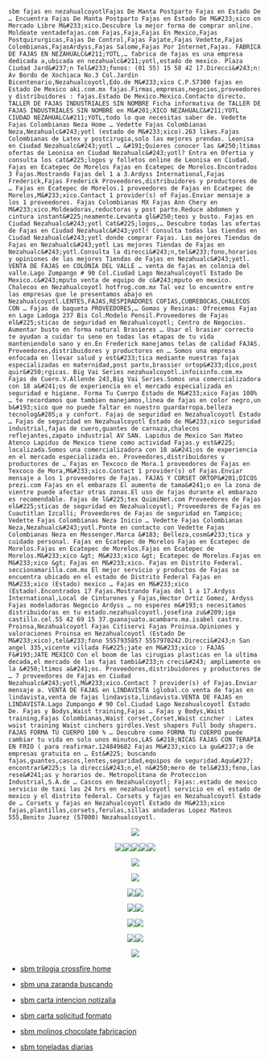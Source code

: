 
```
sbm fajas en nezahualcoyotlFajas De Manta Postparto Fajas en Estado De … Encuentra Fajas De Manta Postparto Fajas en Estado De M&#233;xico en Mercado Libre M&#233;xico.Descubre la mejor forma de comprar online. Moldeate ventadefajas.com Fajas,Faja,Fajas En Mexico,Fajas Postquirurgicas,Fajas De Control,Fajas Fajate,Fajas Vedette,Fajas Colombianas,FajasArdyss,Fajas Salome,Fajas Por Internet,Fajas. FABRICA DE FAJAS EN NEZAHUALC&#211;YOTL,… fabrica de fajas es una empresa dedicada a,ubicada en nezahualc&#211;yotl,estado de mexico. Plaza Ciudad Jard&#237;n Tel&#233;fonos: (01 55) 15 58 42 17.Direcci&#243;n: Av Bordo de Xochiaca No.3 Col.Jardin Bicentenario,Nezahualcoyotl,Edo.de M&#233;xico C.P.57300 fajas en Estado De Mexico aki.com.mx fajas.Firmas,empresas,negocios,proveedores y distribuidores : fajas.Estado De Mexico.Mexico.Contacto directo. TALLER DE FAJAS INDUSTRIALES SIN NOMBRE Ficha informativa de TALLER DE FAJAS INDUSTRIALES SIN NOMBRE en M&#201;XICO NEZAHUALC&#211;YOTL CIUDAD NEZAHUALC&#211;YOTL,todo lo que necesitas saber de. Vedette Fajas Colombianas Neza Home … Vedette Fajas Colombianas Neza,Nezahualc&#243;yotl (estado de M&#233;xico).263 likes.Fajas Colombianas de Latex y postcirugia,solo las mejores prendas. Leonisa en Ciudad Nezahualc&#243;yotl … &#191;Quieres conocer las &#250;ltimas ofertas de Leonisa en Ciudad Nezahualc&#243;yotl? Entra en Ofertia y consulta los cat&#225;logos y folletos online de Leonisa en Ciudad. Fajas en Ecatepec de Morelos Fajas en Ecatepec de Morelos.Encontrados 3 Fajas.Mostrando Fajas del 1 a 3.Ardyss International,Fajas Frederick,Fajas Frederick Proveedores,distribuidores y productores de … Fajas en Ecatepec de Morelos.1 proveedores de Fajas en Ecatepec de Morelos,M&#233;xico.Contact 1 provider(s) of Fajas.Enviar mensaje a los 1 proveedores. Fajas Colombianas MX Fajas Ann Chery en M&#233;xico.Moldeadoras,reductoras y post parto.Reduce abdomen y cintura instant&#225;neamente.Levanta gl&#250;teos y busto. Fajas en Ciudad Nezahualc&#243;yotl Cat&#225;logos,… Descubre todas las ofertas de Fajas en Ciudad Nezahualc&#243;yotl! Consulta todas las tiendas en Ciudad Nezahualc&#243;yotl donde comprar Fajas. Las mejores Tiendas de Fajas en Nezahualc&#243;yotl Las mejores Tiendas de Fajas en Nezahualc&#243;yotl.Consulta la direcci&#243;n,tel&#233;fono,horarios y opiniones de las mejores Tiendas de Fajas en Nezahualc&#243;yotl. VENTA DE FAJAS en COLONIA DEL VALLE … venta de fajas en colonia del valle.Lago Zumpango # 90 Col.Ciudad Lago Nezahualcoyotl Estado De Mexico.c&#243;mputo venta de equipo de c&#243;mputo en mexico. Chalecos en Nezahualcoyotl hotfrog.com.mx Tal vez lo encuentre entre las empresas que le presentamos abajo en Nezahualcoyotl.LENTES,FAJAS,RESPIRADORES COFIAS,CUBREBOCAS,CHALECOS CON … Fajas de baqueta PROVEEDORES,… Gomas y Resinas: Ofrecemos Fajas en Lago Ladoga 237 Bis Col.Modelo Pensil.Proveedores de Fajas el&#225;sticas de seguridad en Nezahualcoyotl; Centro de Negocios. Aumentar busto en forma natural Brasieres … Usar el brasier correcto te ayudan a cuidar tu seno en todas las etapas de tu vida manteniendolo sano y en.En Frederick manejamos telas de calidad FAJAS. Proveedores,distribuidores y productores en … Somos una empresa enfocada en llevar salud y est&#233;tica mediante nuestras fajas especializadas en maternidad,post parto,brassier ortop&#233;dico,post quir&#250;rgicas. Big Vai Series nezahualcoyotl.infoisinfo.com.mx Fajas de Cuero.V.Allende 243,Big Vai Series.Somos una comercializadora con 18 a&#241;os de experiencia en el mercado especializada en seguridad e higiene. Forma Tu Cuerpo Estado de M&#233;xico Fajas 100% … te recordamos que tambien manejamos,linea de fajas en color negro,un b&#193;sico que no puede faltar en nuestro guardarropa.belleza tecnolog&#205;a y confort. Fajas de seguridad en Nezahualcoyotl Estado … Fajas de seguridad en Nezahualcoyotl Estado de M&#233;xico seguridad industrial,fajas de cuero,guantes de carnaza,chalecos reflejantes,zapato industrial AV SAN. Lapidus de Mexico San Mateo Atenco Lapidus de Mexico tiene como actividad Fajas.y est&#225; localizada.Somos una comercializadora con 18 a&#241;os de experiencia en el mercado especializada en. Proveedores,distribuidores y productores de … Fajas en Texcoco de Mora.1 proveedores de Fajas en Texcoco de Mora,M&#233;xico.Contact 1 provider(s) of Fajas.Enviar mensaje a los 1 proveedores de Fajas. FAJAS Y CORSET ORTOP&#201;DICOS prezi.com Fajas en el embarazo El aumento de tama&#241;o en la zona de vientre puede afectar otras zonas.El uso de fajas durante el embarazo es recomendable. Fajas de l&#225;tex QuimiNet.com Proveedores de Fajas el&#225;sticas de seguridad en Nezahualcoyotl; Proveedores de Fajas en Cuautitlan Izcalli; Proveedores de Fajas de seguridad en Tampico; Vedette Fajas Colombianas Neza Inicio … Vedette Fajas Colombianas Neza,Nezahualc&#243;yotl.Ponte en contacto con Vedette Fajas Colombianas Neza en Messenger.Marca &#183; Belleza,cosm&#233;tica y cuidado personal. Fajas en Ecatepec de Morelos Fajas en Ecatepec de Morelos.Fajas en Ecatepec de Morelos.Fajas en Ecatepec de Morelos.M&#233;xico &gt; M&#233;xico &gt; Ecatepec de Morelos.Fajas en M&#233;xico &gt; Fajas en M&#233;xico. Fajas en Distrito Federal. seccionamarilla.com.mx El mejor servicio y productos de Fajas se encuentra ubicado en el estado de Distrito Federal Fajas en M&#233;xico (Estado) mexico … Fajas en M&#233;xico (Estado).Encontrados 17 Fajas.Mostrando Fajas del 1 a 17.Ardyss International,Local de Cinturones y Fajas,Hector Ortiz Gomez, Ardyss Fajas modeladoras Negocio Ardyss … no esperes m&#193;s necesitamos distribuidoras en tu estado.nezahualcoyotl.josefina zu&#209;iga castillo.cel.55 42 69 15 37.guanajuato.acambaro.ma.isabel castro. Proinsa,Nezahualcoyotl Fajas Citiservi Fajas Proinsa.Opiniones y valoraciones Proinsa en Nezahualcoyotl (Estado De M&#233;xico),tel&#233;fono 5557935857 5557970242.Direcci&#243;n San angel 335,vicente villada F&#225;jate en M&#233;xico : FAJAS F&#193;JATE MEXICO Con el boom de las cirugias plasticas en la ultima decada,el mercado de las fajas tambi&#233;n creci&#243; ampliamente en la &#250;ltimos a&#241;os. Proveedores,distribuidores y productores de … 7 proveedores de Fajas en Ciudad Nezahualc&#243;yotl,M&#233;xico.Contact 7 provider(s) of Fajas.Enviar mensaje a. VENTA DE FAJAS en LINDAVISTA iglobal.co venta de fajas en lindavista,venta de fajas lindavista,lindavista.VENTA DE FAJAS en LINDAVISTA.Lago Zumpango # 90 Col.Ciudad Lago Nezahualcoyotl Estado De. Fajas y Bodys,Waist training,Fajas … Fajas y Bodys,Waist training,Fajas Colombianas,Waist corset,Corset,Waist cincher : Latex waist training Waist cinchers girdles.Vest shapers Full body shapers. FAJAS FORMA TU CUERPO 100 % … Descubre como FORMA TU CUERPO puede cambiar tu vida en solo unos minutos,LAS &#218;NICAS FAJAS CON TERAPIA EN FRIO ( para reafirmar.124849682 Fajas M&#233;xico La gu&#237;a de empresas gratuita en … Est&#225; buscando fajas,guantes,cascos,lentes,seguridad,equipos de seguridad.Aqu&#237; encontrar&#225;s la direcci&#243;n,el n&#250;mero de tel&#233;fono,las rese&#241;as y horarios de. Metropolitana de Proteccion Industrial,S.A.de … Cascos en Nezahualcoyotl; Fajas:.estado de mexico servicio de taxi las 24 hrs en nezahualcoyotl servicio en el estado de mexico y el distrito federal. Corsets y fajas en Nezahualcoyotl Estado de … Corsets y fajas en Nezahualcoyotl Estado de M&#233;xico fajas,plantillas,corsets,ferulas,sillas andaderas Lopez Mateos 555,Benito Juarez (57000) Nezahualcoyotl. 
```

<div align="center">

<a href="https://es-crusher.shibang-china.com/github&k=sbm+fajas+en+nezahualcoyotl"><img src="https://static.shibang-china.com/es/crusher/logo.jpg"></a>

<a href="https://es-crusher.shibang-china.com/github&k=sbm+fajas+en+nezahualcoyotl"><img src="https://static.shibang-china.com/es/crusher/index.jpg"></a><a href="https://es-crusher.shibang-china.com/material.htmlgithub&k=sbm+fajas+en+nezahualcoyotl"><img src="https://static.shibang-china.com/es/crusher/material.jpg"></a><a href="https://es-crusher.shibang-china.com/application.htmlgithub&k=sbm+fajas+en+nezahualcoyotl"><img src="https://static.shibang-china.com/es/crusher/application.jpg"></a><a href="https://es-crusher.shibang-china.com/aboutus.htmlgithub&k=sbm+fajas+en+nezahualcoyotl"><img src="https://static.shibang-china.com/es/crusher/aboutus.jpg"></a><a href="https://es-crusher.shibang-china.com/contact.htmlgithub&k=sbm+fajas+en+nezahualcoyotl"><img src="https://static.shibang-china.com/es/crusher/contact.jpg"></a>

<a href="https://es-crusher.shibang-china.com/github&k=sbm+fajas+en+nezahualcoyotl"><img src="https://static.shibang-china.com/es/crusher/banner.jpg"></a>

<a href="https://swt.shibang-china.com/github&k=sbm+fajas+en+nezahualcoyotl"><img src="https://static.shibang-china.com/es/crusher/text.jpg"></a>

<a href="https://swt.shibang-china.com/github&k=sbm+fajas+en+nezahualcoyotl"><img src="https://static.shibang-china.com/es/crusher/chat.jpg"></a><a href="https://es-crusher.shibang-china.com/contact.htmlgithub&k=sbm+fajas+en+nezahualcoyotl"><img src="https://static.shibang-china.com/es/crusher/message.jpg"></a>

<a href="https://es-crusher.shibang-china.com/products/pe.htmlgithub&k=sbm+fajas+en+nezahualcoyotl"><img src="https://static.shibang-china.com/es/crusher/pe.jpg"></a><a href="https://es-crusher.shibang-china.com/products/pf.htmlgithub&k=sbm+fajas+en+nezahualcoyotl"><img src="https://static.shibang-china.com/es/crusher/pf.jpg"></a>

<a href="https://es-crusher.shibang-china.com/products/hpt.htmlgithub&k=sbm+fajas+en+nezahualcoyotl"><img src="https://static.shibang-china.com/es/crusher/hpt.jpg"></a><a href="https://es-crusher.shibang-china.com/products/vsi.htmlgithub&k=sbm+fajas+en+nezahualcoyotl"><img src="https://static.shibang-china.com/es/crusher/vsi.jpg"></a>

<a href="https://es-crusher.shibang-china.com/products/klv.htmlgithub&k=sbm+fajas+en+nezahualcoyotl"><img src="https://static.shibang-china.com/es/crusher/klv.jpg"></a><a href="https://es-crusher.shibang-china.com/products/portable.htmlgithub&k=sbm+fajas+en+nezahualcoyotl"><img src="https://static.shibang-china.com/es/crusher/portable.jpg"></a>

<a href="https://swt.shibang-china.com/github&k=sbm+fajas+en+nezahualcoyotl"><img src="https://static.shibang-china.com/es/crusher/case.jpg"></a>

</div>


* [sbm trilogia crossfire home](sbm%20trilogia%20crossfire%20home.md)

* [sbm una zaranda buscando](sbm%20una%20zaranda%20buscando.md)

* [sbm carta intencion notizalia](sbm%20carta%20intencion%20notizalia.md)

* [sbm carta solicitud formato](sbm%20carta%20solicitud%20formato.md)

* [sbm molinos chocolate fabricacion](sbm%20molinos%20chocolate%20fabricacion.md)

* [sbm toneladas diarias](sbm%20toneladas%20diarias.md)